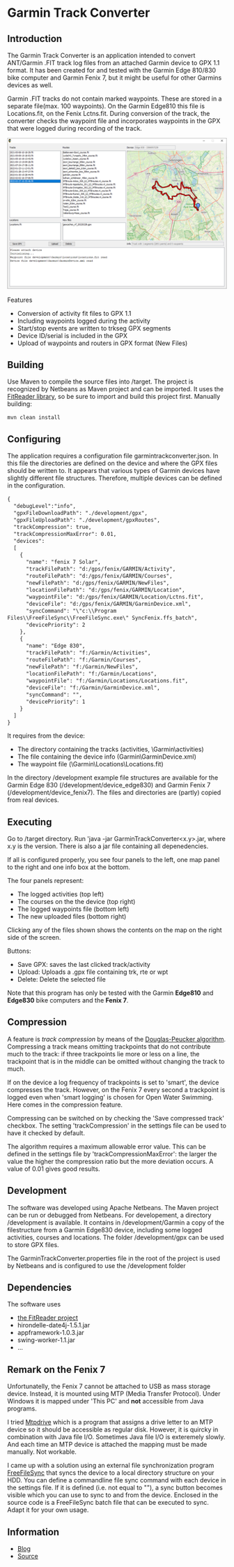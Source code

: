 # Garmin Track Converter
## Introduction
The Garmin Track Converter is an application intended to convert ANT/Garmin .FIT track log files from an attached Garmin device to GPX 1.1 format. 
It has been created for and tested with the Garmin Edge 810/830 bike computer and Garmin Fenix 7, but it might be useful for other Garmins devices as well.

Garmin .FIT tracks do not contain marked waypoints. These are stored in a separate file(max. 100 waypoints).
On the Garmin Edge810 this file is Locations.fit, on the Fenix Lctns.fit.
During conversion of the track, the converter checks the waypoint file and incorporates waypoints in the GPX that were logged during recording of the track.

![](image/GarminTrackConverter.png)

Features
* Conversion of activity fit files to GPX 1.1
* Including waypoints logged during the activity
* Start/stop events are written to trkseg GPX segments
* Device ID/serial is included in the GPX
* Upload of waypoints and routers in GPX format (New Files)

## Building
Use Maven to compile the source files into /target. The project is recognized by Netbeans as Maven project and can be imported. It uses the [FitReader library](https://github.com/scubajorgen/FitReader), so be sure to import and build this project first. Manually building:

```
mvn clean install
```

## Configuring
The application requires a configuration file garmintrackconverter.json. 
In this file the directories are defined on the device and where the GPX files should be written to. It appears that various types of Garmin devices have slightly different file structures. Therefore, multiple devices can be defined 
in the configuration.

```
{
  "debugLevel":"info",
  "gpxFileDownloadPath": "./development/gpx",
  "gpxFileUploadPath": "./development/gpxRoutes",
  "trackCompression": true,
  "trackCompressionMaxError": 0.01,
  "devices":
  [
    {
      "name": "fenix 7 Solar",
      "trackFilePath": "d:/gps/fenix/GARMIN/Activity",
      "routeFilePath": "d:/gps/fenix/GARMIN/Courses",
      "newFilePath": "d:/gps/fenix/GARMIN/NewFiles",
      "locationFilePath": "d:/gps/fenix/GARMIN/Location",
      "waypointFile": "d:/gps/fenix/GARMIN/Location/Lctns.fit",
      "deviceFile": "d:/gps/fenix/GARMIN/GarminDevice.xml",
      "syncCommand": "\"c:\\Program Files\\FreeFileSync\\FreeFileSync.exe\" SyncFenix.ffs_batch",
      "devicePriority": 2
    },
    {
      "name": "Edge 830",
      "trackFilePath": "f:/Garmin/Activities",
      "routeFilePath": "f:/Garmin/Courses",
      "newFilePath": "f:/Garmin/NewFiles",
      "locationFilePath": "f:/Garmin/Locations",
      "waypointFile": "f:/Garmin/Locations/Locations.fit",
      "deviceFile": "f:/Garmin/GarminDevice.xml",
      "syncCommand": "",
      "devicePriority": 1
    }
  ]
}

```

It requires from the device:
* The directory containing the tracks (activities, \Garmin\activities)
* The file containing the device info (Garmin\GarminDevice.xml)
* The waypoint file (\Garmin\Locations\Locations.fit)

In the directory /development example file structures are available for the Garmin Edge 830 (/development/device_edge830) and Garmin Fenix 7 (/development/device_fenix7). The files and directories are (partly) copied from real devices.

## Executing
Go to /target directory. Run 'java -jar GarminTrackConverter<x.y>.jar, where x.y is the version. There is also a jar file containing all depenedencies.

If all is configured properly, you see four panels to the left, one map panel to the right and one info box at the bottom.

The four panels represent:
* The logged activities (top left)
* The courses on the the device (top right)
* The logged waypoints file (bottom left)
* The new uploaded files (bottom right)

Clicking any of the files shown shows the contents on the map on the right side of the screen.

Buttons: 
* Save GPX: saves the last clicked track/activity
* Upload: Uploads a .gpx file containing trk, rte or wpt
* Delete: Delete the selected file

Note that this program has only be tested with the Garmin **Edge810** and **Edge830** bike computers and the **Fenix 7**. 

## Compression
A feature is _track compression_ by means of the [Douglas-Peucker algorithm](https://en.wikipedia.org/wiki/Ramer%E2%80%93Douglas%E2%80%93Peucker_algorithm). Compressing a track means omitting trackpoints that do not contribute much to the track: if three trackpoints lie more or less on a line, the trackpoint that is in the middle can be omitted without changing the track to much. 

If on the device a log frequency of trackpoints is set to 'smart', the device compresses the track. However, on the Fenix 7 every second a trackpoint is logged even when 'smart logging' is chosen for Open Water Swimming. Here comes in the compression feature.

Compressing can be switched on by checking the 'Save compressed track' checkbox. The setting 'trackCompression' in the settings file can be used to have it checked by default. 

The algorithm requires a maximum allowable error value. This can be defined in the settings file by 'trackCompressionMaxError': the larger the value the higher the compression ratio but the more deviation occurs. A value of 0.01 gives good results.

## Development
The software was developed using Apache Netbeans. The Maven project can be run or debugged from Netbeans. For developement, a directory /development is available. It contains in /development/Garmin a copy of the filestructure from a Garmin Edge830 device, including some logged activities, courses and locations. The folder /development/gpx can be used to store GPX files.

The GarminTrackConverter.properties file in the root of the project is used by Netbeans and is configured to use the /development folder 

## Dependencies
The software uses 
- [the FitReader project](https://github.com/scubajorgen/FitReader)
- hirondelle-date4j-1.5.1.jar
- appframework-1.0.3.jar
- swing-worker-1.1.jar
- ...

## Remark on the Fenix 7
Unfortunatelly, the Fenix 7 cannot be attached to USB as mass storage device. Instead, it is mounted using MTP (Media Transfer Protocol). Under Windows it is mapped under 'This PC' and **not** accessible from Java programs. 

I tried [Mtpdrive](https://www.mtpdrive.com/) which is a program that assigns a drive letter to an MTP device so it should be accessible as regular disk. However, it is quircky in combination with Java file I/O. Sometimes Java file I/O is exteremely slowly. And each time an MTP device is attached the mapping must be made manually. Not workable.

I came up with a solution using an external file synchronization program [FreeFileSync](https://freefilesync.org/) that syncs the device to a local directory structure on your HDD. You can define a commandline file sync command with each device in the settings file. If it is defined (i.e. not equal to ""), a sync button becomes visible which you can use to sync to and from the device. Enclosed in the source code is a FreeFileSync batch file that can be executed to sync. Adapt it for your own usage.

## Information
* [Blog](http://blog.studioblueplanet.net/?page_id=468)
* [Source](https://github.com/scubajorgen/GarminTrackConverter)

